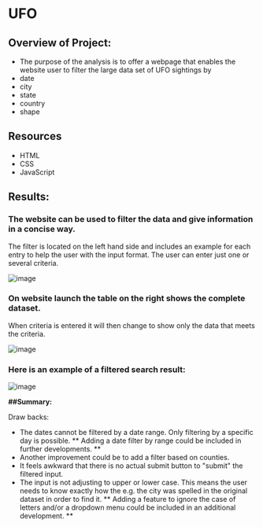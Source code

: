 # UFO

## Overview of Project:
 
 - The purpose of the analysis is to offer a webpage that enables the website user to filter the large data set of UFO sightings by 
  - date
  - city
  - state
  - country
  - shape

## Resources
 - HTML
 - CSS
 - JavaScript
 
## Results: 
 
### The website can be used to filter the data and give information in a concise way. 
The filter is located on the left hand side and includes an example for each entry to help the user with the input format.
The user can enter just one or several criteria. 

![image](https://user-images.githubusercontent.com/91682586/147784029-c076cffd-7b4f-4800-b43a-8010bb9dc35d.png)

### On website launch the table on the right shows the complete dataset. 
When criteria is entered it will then change to show only the data that meets the criteria.

![image](https://user-images.githubusercontent.com/91682586/147783628-9db3960c-5e5e-49f9-a090-41097983dfb7.png)

### Here is an example of a filtered search result:

![image](https://user-images.githubusercontent.com/91682586/147783717-969dab7b-79be-4d9d-b717-8d85aedf4db3.png)


__##Summary:__ 
 
Draw backs:
 - The dates cannot be filtered by a date range. Only filtering by a specific day is possible.
   ** Adding a date filter by range could be included in further developments. ** 
 - Another improvement could be to add a filter based on counties.
 - It feels awkward that there is no actual submit button to "submit" the filtered input.
 - The input is not adjusting to upper or lower case. This means the user needs to know exactly how the e.g. the city was spelled in the original dataset in order to find it.
  ** Adding a feature to ignore the case of letters and/or a dropdown menu could be included in an additional development. **

